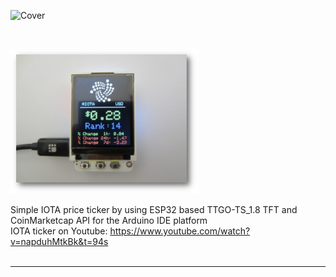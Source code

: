 <p><img src="https://github.com/oxinon/IOTA-price-ticker-V2-TTGO-T-Display/blob/master/picture/IOTA-Price-Ticker.png" alt="Cover" width="400"></p>

<br>

<p><img src="https://github.com/oxinon/IOTA_price_ticker_TTGO-TS_1.8-TFT/blob/master/picture/IOTA-Ticker-CM.png" alt="Cover" width="300"></p>

Simple IOTA price ticker by using ESP32 based TTGO-TS_1.8 TFT and CoinMarketcap API for the Arduino IDE platform
<br>
IOTA ticker on Youtube: https://www.youtube.com/watch?v=napduhMtkBk&t=94s
<br>
<br>

* * *
